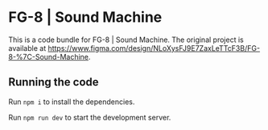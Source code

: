 
  # FG-8 | Sound Machine

  This is a code bundle for FG-8 | Sound Machine. The original project is available at https://www.figma.com/design/NLoXysFJ9E7ZaxLeTTcF3B/FG-8-%7C-Sound-Machine.

  ## Running the code

  Run `npm i` to install the dependencies.

  Run `npm run dev` to start the development server.
  